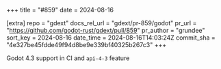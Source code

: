+++
title = "#859"
date = 2024-08-16

[extra]
repo = "gdext"
docs_rel_url = "gdext/pr-859/godot"
pr_url = "https://github.com/godot-rust/gdext/pull/859"
pr_author = "grundee"
sort_key = 2024-08-16
date_time = 2024-08-16T14:03:24Z
commit_sha = "4e327be45fdde49f94d8be9e339bf40325b267c3"
+++

Godot 4.3 support in CI and `api-4-3` feature
